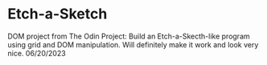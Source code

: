 # Etch-a-Sketch
DOM project from The Odin Project: Build an Etch-a-Skecth-like program using grid and DOM manipulation. Will definitely make it work and look very nice. 06/20/2023